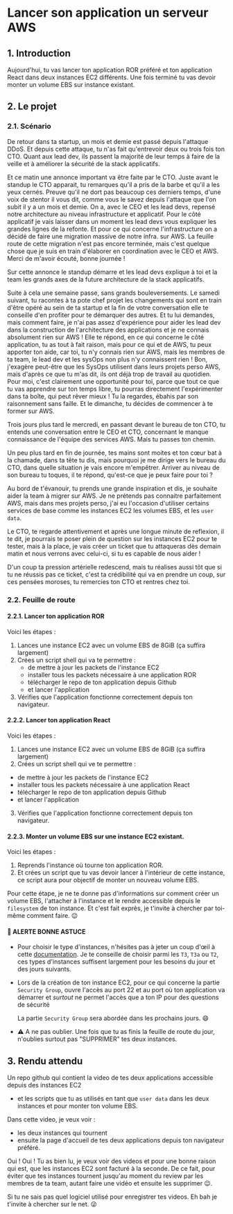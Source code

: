 # Lancer son application un serveur AWS

## 1. Introduction
Aujourd'hui, tu vas lancer ton application ROR préféré et ton application React dans deux instances EC2 différents.
Une fois terminé tu vas devoir monter un volume EBS sur instance existant.

## 2. Le projet
### 2.1. Scénario
De retour dans ta startup, un mois et demie est passé depuis l'attaque DDoS.
Et depuis cette attaque, tu n'as fait qu'entrevoir deux ou trois fois ton CTO.
Quant aux lead dev, ils passent la majorité de leur temps à faire de la veille et à améliorer la sécurité de la stack applicatifs.

Et ce matin une annonce important va être faite par le CTO.
Juste avant le standup le CTO apparait, tu remarques qu'il a pris de la barbe et qu'il a les yeux cernés.
Preuve qu'il ne dort pas beaucoup ces derniers temps, d'une voix de stentor il vous dit, comme vous le savez depuis l'attaque que l'on subit il y a un mois et demie. On a, avec le CEO et les lead devs, repensé notre architecture au niveau infrastructure et applicatif.
Pour le côté applicatif je vais laisser dans un moment les lead devs vous expliquer les grandes lignes de la refonte.
Et pour ce qui concerne l'infrastructure on a décidé de faire une migration massive de notre infra. sur AWS.
La feuille route de cette migration n'est pas encore terminée, mais c'est quelque chose que je suis en train d'élaborer en coordination avec le CEO et AWS.
Merci de m'avoir écouté, bonne journée !

Sur cette annonce le standup démarre et les lead devs explique à toi et la team les grands axes de la future architecture de la stack applicatifs.

Suite à cela une semaine passe, sans grands bouleversements. Le samedi suivant, tu racontes à ta pote chef projet les changements qui sont en train d'être opéré au sein de ta startup et la fin de votre conversation elle te conseille d'en profiter pour te démarquer des autres.
Et tu lui demandes, mais comment faire, je n'ai pas assez d'expérience pour aider les lead dev dans la construction de l'architecture des applications et je ne connais absolument rien sur AWS !
Elle te répond, en ce qui concerne le côté application, tu as tout à fait raison, mais pour ce qui et de AWS, tu peux apporter ton aide, car toi, tu n'y connais rien sur AWS, mais les membres de ta team, le lead dev et les sysOps non plus n'y connaissent rien !
Bon, j'exagère peut-être que les SysOps utilisent dans leurs projets perso AWS, mais d'après ce que tu m'as dit, ils ont déjà trop de travail au quotidien.
Pour moi, c'est clairement une opportunité pour toi, parce que tout ce que tu vas apprendre sur ton temps libre, tu pourras directement l'expérimenter dans ta boîte, qui peut rêver mieux !
Tu la regardes, ébahis par son raisonnement sans faille. Et le dimanche, tu décides de commencer à te former sur AWS.

Trois jours plus tard le mercredi, en passant devant le bureau de ton CTO, tu entends une conversation entre le CEO et CTO, concernant le manque connaissance de l'équipe des services AWS. Mais tu passes ton chemin.

Un peu plus tard en fin de journée, tes mains sont moites et ton cœur bat à la chamade, dans ta tête tu dis, mais pourquoi je me dirige vers le bureau du CTO, dans quelle situation je vais encore m'empêtrer.
Arriver au niveau de son bureau tu toques, il te répond, qu'est-ce que je peux faire pour toi ?

Au bord de t'évanouir, tu prends une grande inspiration et dis, je souhaite aider la team à migrer sur AWS.
Je ne prétends pas connaitre parfaitement AWS, mais dans mes projets perso, j'ai eu l'occasion d'utiliser certains services de base comme les instances EC2 les volumes EBS, et les `user data`.

Le CTO, te regarde attentivement et après une longue minute de reflexion, il te dit,
je pourrais te poser plein de question sur les instances EC2 pour te tester, mais à la place,
je vais créer un ticket que tu attaqueras dès demain matin et nous verrons avec celui-ci, si tu es capable de nous aider !

D'un coup ta pression artérielle redescend, mais tu réalises aussi tôt que si tu ne réussis pas ce ticket, 
c'est ta crédibilité qui va en prendre un coup, sur ces pensées moroses, tu remercies ton CTO et rentres chez toi.


### 2.2. Feuille de route
#### 2.2.1. Lancer ton application ROR
Voici les étapes : 
1. Lances une instance EC2 avec un volume EBS de 8GiB (ça suffira largement)
2. Crées un script shell qui va te permettre :
   - de mettre à jour les packets de l'instance EC2
   - installer tous les packets nécessaire à une application ROR
   - télécharger le repo de ton application depuis Github
   - et lancer l'application
3. Vérifies que l'application fonctionne correctement depuis ton navigateur.

#### 2.2.2. Lancer ton application React
Voici les étapes :
1. Lances une instance EC2 avec un volume EBS de 8GiB (ça suffira largement)
2. Crées un script shell qui ve te permettre :
  - de mettre à jour les packets de l'instance EC2
  - installer tous les packets nécessaire à une application React
  - télécharger le repo de ton application depuis Github
  - et lancer l'application
3. Vérifies que l'application fonctionne correctement depuis ton navigateur.

#### 2.2.3. Monter un volume EBS sur une instance EC2 existant.
Voici les étapes : 
1. Reprends l'instance où tourne ton application ROR.
2. Et crées un script que tu vas devoir lancer à l'intérieur de cette instance, ce script aura pour objectif de monter un nouveau volume EBS.

Pour cette étape, je ne te donne pas d'informations sur comment créer un volume EBS, l'attacher à l'instance et le rendre accessible depuis le `filesystem` de ton instance. Et c'est fait exprès, je t'invite à chercher par toi-même comment faire. 😉


#### 🚀 ALERTE BONNE ASTUCE
- Pour choisir le type d'instances, n'hésites pas à jeter un coup d'œil à cette [documentation](https://aws.amazon.com/fr/ec2/instance-types/).
  Je te conseille de choisir parmi les `T3`, `T3a` ou `T2`, ces types d'instances suffisent largement pour les besoins du jour et des jours suivants.

- Lors de la création de ton instance EC2, pour ce qui concerne la partie `Security Group`, ouvre l'accès au port 22 et au port où ton application va  
  démarrer et *surtout* ne permet l'accès que a ton IP pour des questions de sécurité
  
  La partie `Security Group` sera abordée dans les prochains jours. :smile:


- :warning: A ne pas oublier.
  Une fois que tu as finis la feuille de route du jour, n'oublies surtout pas "SUPPRIMER" tes deux instances.

## 3. Rendu attendu
Un repo github qui contient la video de tes deux applications accessible depuis des instances EC2 
- et les scripts que tu as utilisés en tant que `user data` dans les deux instances et pour monter ton volume EBS.

Dans cette video, je veux voir :
- les deux instances qui tournent
- ensuite la page d'accueil de tes deux applications depuis ton navigateur préféré.


Oui ! Oui ! Tu as bien lu, je veux voir des videos et pour une bonne raison qui est, que les instances EC2 sont facturé à la seconde.
De ce fait, pour éviter que tes instances tournent jusqu'au moment du review par les membres de ta team, autant faire une vidéo et ensuite les supprimer :wink:.

Si tu ne sais pas quel logiciel utilisé pour enregistrer tes videos. Eh bah je t'invite à chercher sur le net. 😜
